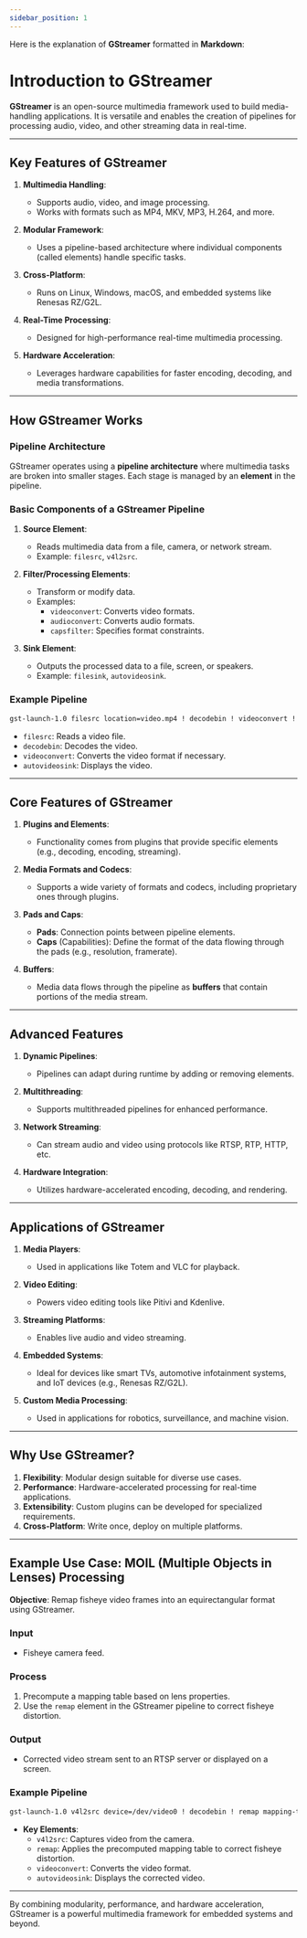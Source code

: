 ```yaml
---
sidebar_position: 1
---
```

Here is the explanation of **GStreamer** formatted in **Markdown**:


# Introduction to GStreamer

**GStreamer** is an open-source multimedia framework used to build media-handling applications. It is versatile and enables the creation of pipelines for processing audio, video, and other streaming data in real-time.

---

## Key Features of GStreamer
1. **Multimedia Handling**:
   - Supports audio, video, and image processing.
   - Works with formats such as MP4, MKV, MP3, H.264, and more.

2. **Modular Framework**:
   - Uses a pipeline-based architecture where individual components (called elements) handle specific tasks.

3. **Cross-Platform**:
   - Runs on Linux, Windows, macOS, and embedded systems like Renesas RZ/G2L.

4. **Real-Time Processing**:
   - Designed for high-performance real-time multimedia processing.

5. **Hardware Acceleration**:
   - Leverages hardware capabilities for faster encoding, decoding, and media transformations.

---

## How GStreamer Works

### Pipeline Architecture
GStreamer operates using a **pipeline architecture** where multimedia tasks are broken into smaller stages. Each stage is managed by an **element** in the pipeline.

### Basic Components of a GStreamer Pipeline
1. **Source Element**:
   - Reads multimedia data from a file, camera, or network stream.
   - Example: `filesrc`, `v4l2src`.

2. **Filter/Processing Elements**:
   - Transform or modify data.
   - Examples:
     - `videoconvert`: Converts video formats.
     - `audioconvert`: Converts audio formats.
     - `capsfilter`: Specifies format constraints.

3. **Sink Element**:
   - Outputs the processed data to a file, screen, or speakers.
   - Example: `filesink`, `autovideosink`.

### Example Pipeline
```bash
gst-launch-1.0 filesrc location=video.mp4 ! decodebin ! videoconvert ! autovideosink
```
- `filesrc`: Reads a video file.
- `decodebin`: Decodes the video.
- `videoconvert`: Converts the video format if necessary.
- `autovideosink`: Displays the video.

---

## Core Features of GStreamer
1. **Plugins and Elements**:
   - Functionality comes from plugins that provide specific elements (e.g., decoding, encoding, streaming).

2. **Media Formats and Codecs**:
   - Supports a wide variety of formats and codecs, including proprietary ones through plugins.

3. **Pads and Caps**:
   - **Pads**: Connection points between pipeline elements.
   - **Caps** (Capabilities): Define the format of the data flowing through the pads (e.g., resolution, framerate).

4. **Buffers**:
   - Media data flows through the pipeline as **buffers** that contain portions of the media stream.

---

## Advanced Features
1. **Dynamic Pipelines**:
   - Pipelines can adapt during runtime by adding or removing elements.

2. **Multithreading**:
   - Supports multithreaded pipelines for enhanced performance.

3. **Network Streaming**:
   - Can stream audio and video using protocols like RTSP, RTP, HTTP, etc.

4. **Hardware Integration**:
   - Utilizes hardware-accelerated encoding, decoding, and rendering.

---

## Applications of GStreamer
1. **Media Players**:
   - Used in applications like Totem and VLC for playback.

2. **Video Editing**:
   - Powers video editing tools like Pitivi and Kdenlive.

3. **Streaming Platforms**:
   - Enables live audio and video streaming.

4. **Embedded Systems**:
   - Ideal for devices like smart TVs, automotive infotainment systems, and IoT devices (e.g., Renesas RZ/G2L).

5. **Custom Media Processing**:
   - Used in applications for robotics, surveillance, and machine vision.

---

## Why Use GStreamer?
1. **Flexibility**: Modular design suitable for diverse use cases.
2. **Performance**: Hardware-accelerated processing for real-time applications.
3. **Extensibility**: Custom plugins can be developed for specialized requirements.
4. **Cross-Platform**: Write once, deploy on multiple platforms.

---

## Example Use Case: MOIL (Multiple Objects in Lenses) Processing

**Objective**: Remap fisheye video frames into an equirectangular format using GStreamer.

### Input
- Fisheye camera feed.

### Process
1. Precompute a mapping table based on lens properties.
2. Use the `remap` element in the GStreamer pipeline to correct fisheye distortion.

### Output
- Corrected video stream sent to an RTSP server or displayed on a screen.

### Example Pipeline
```bash
gst-launch-1.0 v4l2src device=/dev/video0 ! decodebin ! remap mapping-table=map.bin ! videoconvert ! autovideosink
```
- **Key Elements**:
  - `v4l2src`: Captures video from the camera.
  - `remap`: Applies the precomputed mapping table to correct fisheye distortion.
  - `videoconvert`: Converts the video format.
  - `autovideosink`: Displays the corrected video.

---

By combining modularity, performance, and hardware acceleration, GStreamer is a powerful multimedia framework for embedded systems and beyond.
